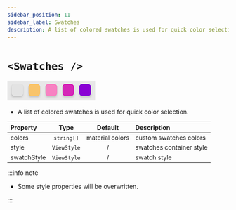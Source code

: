 ```yaml
---
sidebar_position: 11
sidebar_label: Swatches
description: A list of colored swatches is used for quick color selection.
---
```


# `<Swatches />`

![swatches](../../../images/swatches.png)

- A list of colored swatches is used for quick color selection.

| Property    |    Type     |     Default     | Description              |
| :---------- | :---------: | :-------------: | :----------------------- |
| colors      | `string[]`  | material colors | custom swatches colors   |
| style       | `ViewStyle` |        /        | swatches container style |
| swatchStyle | `ViewStyle` |        /        | swatch style             |

:::info note

- Some style properties will be overwritten.

:::
